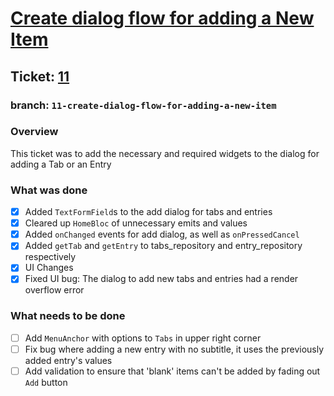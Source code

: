 # [Create dialog flow for adding a New Item](https://github.com/ZanderCowboy/multichoice/issues/11)

## Ticket: [11](https://github.com/ZanderCowboy/multichoice/issues/11)

### branch: `11-create-dialog-flow-for-adding-a-new-item`

### Overview

This ticket was to add the necessary and required widgets to the dialog for adding a Tab or an Entry

### What was done

- [X] Added `TextFormField`s to the add dialog for tabs and entries
- [X] Cleared up `HomeBloc` of unnecessary emits and values
- [X] Added `onChanged` events for add dialog, as well as `onPressedCancel`
- [X] Added `getTab` and `getEntry` to tabs_repository and entry_repository respectively
- [X] UI Changes
- [X] Fixed UI bug: The dialog to add new tabs and entries had a render overflow error

### What needs to be done

- [ ] Add `MenuAnchor` with options to `Tabs` in upper right corner
- [ ] Fix bug where adding a new entry with no subtitle, it uses the previously added entry's values
- [ ] Add validation to ensure that 'blank' items can't be added by fading out `Add` button
